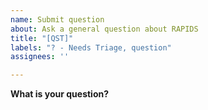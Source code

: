 ```yaml
---
name: Submit question
about: Ask a general question about RAPIDS
title: "[QST]"
labels: "? - Needs Triage, question"
assignees: ''

---
```


**What is your question?**
